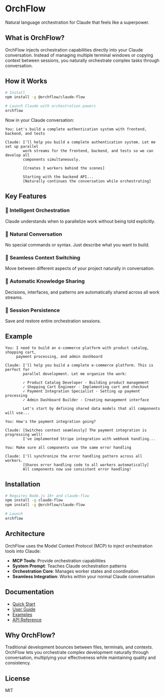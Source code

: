 # OrchFlow

Natural language orchestration for Claude that feels like a superpower.

## What is OrchFlow?

OrchFlow injects orchestration capabilities directly into your Claude conversation. Instead of managing multiple terminal windows or copying context between sessions, you naturally orchestrate complex tasks through conversation.

## How it Works

```bash
# Install
npm install -g @orchflow/claude-flow

# Launch Claude with orchestration powers
orchflow
```

Now in your Claude conversation:

```
You: Let's build a complete authentication system with frontend, backend, and tests

Claude: I'll help you build a complete authentication system. Let me set up parallel 
        work streams for the frontend, backend, and tests so we can develop all 
        components simultaneously.

        [Creates 3 workers behind the scenes]
        
        Starting with the backend API...
        [Naturally continues the conversation while orchestrating]
```

## Key Features

### 🧠 **Intelligent Orchestration**
Claude understands when to parallelize work without being told explicitly.

### 💬 **Natural Conversation**
No special commands or syntax. Just describe what you want to build.

### 🔄 **Seamless Context Switching**
Move between different aspects of your project naturally in conversation.

### 🔗 **Automatic Knowledge Sharing**
Decisions, interfaces, and patterns are automatically shared across all work streams.

### 💾 **Session Persistence**
Save and restore entire orchestration sessions.

## Example

```
You: I need to build an e-commerce platform with product catalog, shopping cart, 
     payment processing, and admin dashboard

Claude: I'll help you build a complete e-commerce platform. This is perfect for 
        parallel development. Let me organize the work:

        ✓ Product Catalog Developer - Building product management
        ✓ Shopping Cart Engineer - Implementing cart and checkout
        ✓ Payment Integration Specialist - Setting up payment processing  
        ✓ Admin Dashboard Builder - Creating management interface

        Let's start by defining shared data models that all components will use...

You: How's the payment integration going?

Claude: [Switches context seamlessly] The payment integration is progressing well! 
        I've implemented Stripe integration with webhook handling...

You: Make sure all components use the same error handling

Claude: I'll synchronize the error handling pattern across all workers. 
        [Shares error handling code to all workers automatically]
        All components now use consistent error handling!
```

## Installation

```bash
# Requires Node.js 16+ and claude-flow
npm install -g claude-flow
npm install -g @orchflow/claude-flow

# Launch
orchflow
```

## Architecture

OrchFlow uses the Model Context Protocol (MCP) to inject orchestration tools into Claude:

- **MCP Tools**: Provide orchestration capabilities
- **System Prompt**: Teaches Claude orchestration patterns  
- **Orchestration Core**: Manages worker states and coordination
- **Seamless Integration**: Works within your normal Claude conversation

## Documentation

- [Quick Start](QUICK_START.md)
- [User Guide](USER_GUIDE.md)
- [Examples](EXAMPLES.md)
- [API Reference](API.md)

## Why OrchFlow?

Traditional development bounces between files, terminals, and contexts. OrchFlow lets you orchestrate complex development naturally through conversation, multiplying your effectiveness while maintaining quality and consistency.

## License

MIT